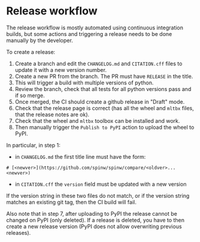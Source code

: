 # Release workflow

The release workflow is mostly automated using continuous integration builds,
but some actions and triggering a release needs to be done manually by the developer.

To create a release:

1. Create a branch and edit the `CHANGELOG.md` and `CITATION.cff` files to update it with a new version number.
2. Create a new PR from the branch. The PR must have `RELEASE` in the title.
3. This will trigger a build with multiple versions of python.
4. Review the branch, check that all tests for all python versions pass and if so merge.
5. Once merged, the CI should create a github release in "Draft" mode.
6. Check that the release page is correct (has all the wheel and `mltbx` files, that the release notes are ok).
7. Check that the wheel and `mltbx` toolbox can be installed and work.
7. Then manually trigger the `Publish to PyPI` action to upload the wheel to PyPI.


In particular, in step 1:

* in `CHANGELOG.md` the first title line must have the form:

```
# [<newver>](https://github.com/spinw/spinw/compare/<oldver>...<newver>)
```

* in `CITATION.cff` the `version` field must be updated with a new version

If the version string in these two files do not match, or if the version string matches an existing git tag,
then the CI build will fail.

Also note that in step 7, after uploading to PyPI the release cannot be changed on PyPI (only deleted).
If a release is deleted, you have to then create a new release version (PyPI does not allow overwriting previous releases).

